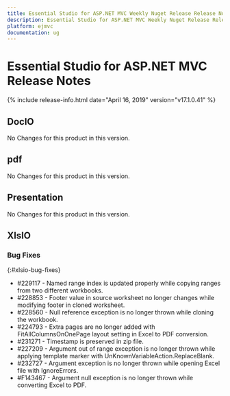 ```yaml
---
title: Essential Studio for ASP.NET MVC Weekly Nuget Release Release Notes  
description: Essential Studio for ASP.NET MVC Weekly Nuget Release Release Notes  
platform: ejmvc
documentation: ug
---
```


# Essential Studio for ASP.NET MVC  Release Notes  

{% include release-info.html date="April 16, 2019"  version="v17.1.0.41" %} 






## DocIO

No Changes for this product in this version.

[//]: # "Delete the contents of this file while new content is added."

## pdf

No Changes for this product in this version.

[//]: # "Delete the contents of this file while new content is added."

## Presentation

No Changes for this product in this version.

[//]: # "Delete the contents of this file while new content is added."

## XlsIO

### Bug Fixes
{:#xlsio-bug-fixes}

* \#229117 - Named range index is updated properly while copying ranges from two different workbooks.
* \#228853 - Footer value in source worksheet no longer changes while modifying footer in cloned worksheet.
* \#228560 - Null reference exception is no longer thrown while cloning the workbook.
* \#224793 - Extra pages are no longer added with FitAllColumnsOnOnePage layout setting in Excel to PDF conversion.
* \#231271 - Timestamp is preserved in zip file.
* \#227209 - Argument out of range exception is no longer thrown while applying template marker with UnKnownVariableAction.ReplaceBlank.
* \#232727 - Argument exception is no longer thrown while opening Excel file with IgnoreErrors.
* \#F143467 - Argument null exception is no longer thrown while converting Excel to PDF.
